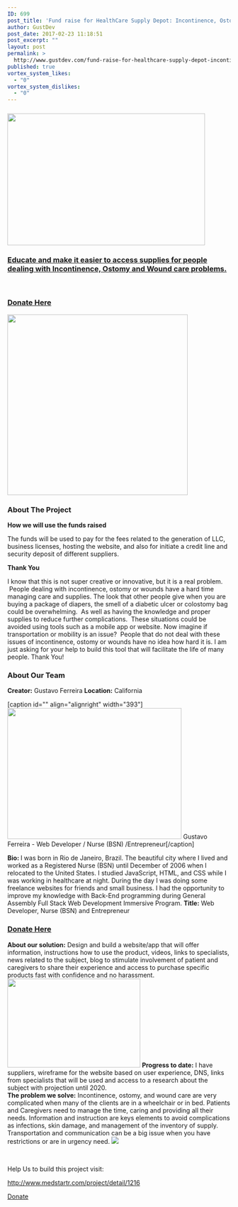 ```yaml
---
ID: 699
post_title: 'Fund raise for HealthCare Supply Depot: Incontinence, Ostomy and Wound Care'
author: GustDev
post_date: 2017-02-23 11:18:51
post_excerpt: ""
layout: post
permalink: >
  http://www.gustdev.com/fund-raise-for-healthcare-supply-depot-incontinence-ostomy-and-wound-care/
published: true
vortex_system_likes:
  - "0"
vortex_system_dislikes:
  - "0"
---
```

<h3></h3>
<h3 id="shortblurbid"><a href="http://www.medstartr.com/project/detail/1216" target="_blank"><img class="aligncenter" src="http://i.imgur.com/jsu1il1.jpg?2" width="446" height="297" /></a></h3>
<h3><a href="http://www.medstartr.com/project/detail/1216" target="_blank">Educate and make it easier to access supplies for people dealing with Incontinence, Ostomy and Wound care problems.</a></h3>
&nbsp;
<div id="tab_content12" class="tab_content">
<h3><a href="http://www.medstartr.com/project/detail/1216" target="_blank">Donate Here</a></h3>
<img class="aligncenter" src="http://i.imgur.com/7ICOX6q.png" width="407" height="407" />
<h3><strong>About The Project</strong></h3>
<strong>How we will use the funds raised</strong>

The funds will be used to pay for the fees related to the generation of LLC, business licenses, hosting the website, and also for initiate a credit line and security deposit of different suppliers.

<strong>Thank You</strong>

I know that this is not super creative or innovative, but it is a real problem.  People dealing with incontinence, ostomy or wounds have a hard time managing care and supplies. The look that other people give when you are buying a package of diapers, the smell of a diabetic ulcer or colostomy bag could be overwhelming.  As well as having the knowledge and proper supplies to reduce further complications.  These situations could be avoided using tools such as a mobile app or website. Now imagine if transportation or mobility is an issue?  People that do not deal with these issues of incontinence, ostomy or wounds have no idea how hard it is. I am just asking for your help to build this tool that will facilitate the life of many people. Thank You!

</div>
<div id="tab_content13" class="tab_content">
<h3>About Our Team</h3>
<strong>Creator:</strong> Gustavo Ferreira
<strong>Location:</strong> California

[caption id="" align="alignright" width="393"]<img src="http://i.imgur.com/vMss0sZ.jpg" width="393" height="295" /> Gustavo Ferreira - Web Developer / Nurse (BSN) /Entrepreneur[/caption]

<strong>Bio: </strong>I was born in Rio de Janeiro, Brazil. The beautiful city where I lived and worked as a Registered Nurse (BSN) until December of 2006 when I relocated to the United States. I studied JavaScript, HTML, and CSS while I was working in healthcare at night. During the day I was doing some freelance websites for friends and small business. I had the opportunity to improve my knowledge with Back-End programming during General Assembly Full Stack Web Development Immersive Program.
<strong>Title:</strong> Web Developer, Nurse (BSN) and Entrepreneur

</div>
<div class="tab_content"></div>
<div class="tab_content"></div>
<div class="tab_content"></div>
<div class="tab_content"></div>
<div class="tab_content">
<h3><a href="http://www.medstartr.com/project/detail/1216" target="_blank">Donate Here</a></h3>
<strong>About our solution:</strong>
Design and build a website/app that will offer information, instructions how to use the product, videos, links to specialists, news related to the subject, blog to stimulate involvement of patient and caregivers to share their experience and access to purchase specific products fast with confidence and no harassment.

</div>
<div class="tab_content"><img class="alignnone size-full" src="http://i.imgur.com/jsu1il1.jpg?1" width="300" height="200" />
<strong>Progress to date:</strong>
I have suppliers, wireframe for the website based on user experience, DNS, links from specialists that will be used and access to a research about the subject with projection until 2020.</div>
<strong>The problem we solve:</strong>
Incontinence, ostomy, and wound care are very complicated when many of the clients are in a wheelchair or in bed. Patients and Caregivers need to manage the time, caring and providing all their needs. Information and instruction are keys elements to avoid complications as infections, skin damage, and management of the inventory of supply. Transportation and communication can be a big issue when you have restrictions or are in urgency need.
<img src="http://www.medstartr.com/uploads/images/projects/1216/solutionimg_58a5017dcee8f.jpg" />

&nbsp;

Help Us to build this project visit:

http://www.medstartr.com/project/detail/1216

<a href="http://www.medstartr.com/project/detail/1216" target="_blank">Donate</a>
<div class="tab_content"></div>